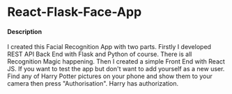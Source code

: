 # React-Flask-Face-App
#### Description
I created this Facial Recognition App with two parts. Firstly I developed REST API Back End with Flask and Python of course. There is all Recognition Magic happening. Then I created a simple Front End with React JS. If you want to test the app but don't want to add yourself as a new user. Find any of Harry Potter pictures on your phone and show them to your camera then press "Authorisation". Harry has authorization. 
